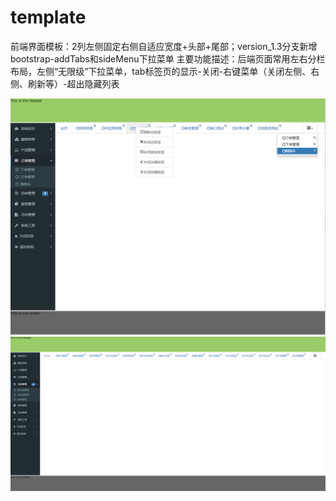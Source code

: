 # template
前端界面模板：2列左侧固定右侧自适应宽度+头部+尾部；version_1.3分支新增bootstrap-addTabs和sideMenu下拉菜单
主要功能描述：后端页面常用左右分栏布局，左侧“无限级”下拉菜单，tab标签页的显示-关闭-右键菜单（关闭左侧、右侧、刷新等）-超出隐藏列表

![version_1.3](https://github.com/coolfxl/template/blob/version_1.3/pictures/version_1.3.jpg)
![version_1.3](https://github.com/coolfxl/template/blob/version_1.3/pictures/version_1.3.png)
